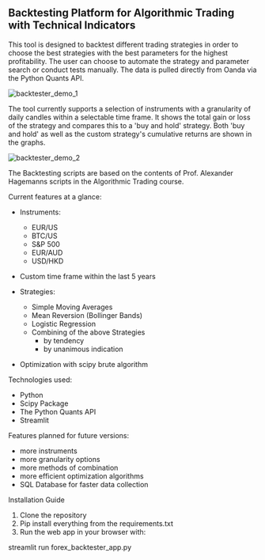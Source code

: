## Backtesting Platform for Algorithmic Trading with Technical Indicators

This tool is designed to backtest different trading strategies in order to choose the best strategies with the best parameters for the highest profitability. The user can choose to automate the strategy and parameter search or conduct tests manually. The data is pulled directly from Oanda via the Python Quants API.

![backtester_demo_1](backtester_demo_1.gif)

The tool currently supports a selection of instruments with a granularity of daily candles within a selectable time frame. It shows the total gain or loss of the strategy and compares this to a 'buy and hold' strategy. Both 'buy and hold' as well as the custom strategy's cumulative returns are shown in the graphs.

![backtester_demo_2](backtester_demo_2.gif)

The Backtesting scripts are based on the contents of Prof. Alexander Hagemanns scripts in the Algorithmic Trading course.

Current features at a glance:

- Instruments:
    - EUR/US
    - BTC/US
    - S&P 500
    - EUR/AUD
    - USD/HKD
  
  
- Custom time frame within the last 5 years
- Strategies:
    - Simple Moving Averages
    - Mean Reversion (Bollinger Bands)
    - Logistic Regression
    - Combining of the above Strategies
        - by tendency
        - by unanimous indication
- Optimization with scipy brute algorithm

Technologies used:

- Python
- Scipy Package
- The Python Quants API
- Streamlit

Features planned for future versions:

- more instruments
- more granularity options
- more methods of combination
- more efficient optimization algorithms
- SQL Database for faster data collection

Installation Guide

1. Clone the repository 
2. Pip install everything from the requirements.txt
3. Run the web app in your browser with:

streamlit run forex_backtester_app.py
